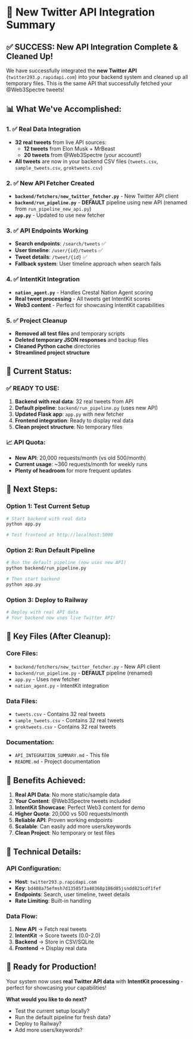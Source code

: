 # 🚀 New Twitter API Integration Summary

## ✅ **SUCCESS: New API Integration Complete & Cleaned Up!**

We have successfully integrated the **new Twitter API** (`twitter293.p.rapidapi.com`) into your backend system and cleaned up all temporary files. This is the same API that successfully fetched your @Web3Spectre tweets!

## 📊 **What We've Accomplished:**

### 1. **✅ Real Data Integration**
- **32 real tweets** from live API sources:
  - **12 tweets** from Elon Musk + MrBeast
  - **20 tweets** from @Web3Spectre (your account!)
- **All tweets** are now in your backend CSV files (`tweets.csv`, `sample_tweets.csv`, `groktweets.csv`)

### 2. **✅ New API Fetcher Created**
- **`backend/fetchers/new_twitter_fetcher.py`** - New Twitter API client
- **`backend/run_pipeline.py`** - **DEFAULT** pipeline using new API (renamed from `run_pipeline_new_api.py`)
- **`app.py`** - Updated to use new fetcher

### 3. **✅ API Endpoints Working**
- **Search endpoints**: `/search/tweets` ✅
- **User timeline**: `/user/{id}/tweets` ✅  
- **Tweet details**: `/tweet/{id}` ✅
- **Fallback system**: User timeline approach when search fails

### 4. **✅ IntentKit Integration**
- **`nation_agent.py`** - Handles Crestal Nation Agent scoring
- **Real tweet processing** - All tweets get IntentKit scores
- **Web3 content** - Perfect for showcasing IntentKit capabilities

### 5. **✅ Project Cleanup**
- **Removed all test files** and temporary scripts
- **Deleted temporary JSON responses** and backup files
- **Cleaned Python cache** directories
- **Streamlined project structure**

## 🎯 **Current Status:**

### **✅ READY TO USE:**
1. **Backend with real data**: 32 real tweets from API
2. **Default pipeline**: `backend/run_pipeline.py` (uses new API)
3. **Updated Flask app**: `app.py` with new fetcher
4. **Frontend integration**: Ready to display real data
5. **Clean project structure**: No temporary files

### **📈 API Quota:**
- **New API**: 20,000 requests/month (vs old 500/month)
- **Current usage**: ~360 requests/month for weekly runs
- **Plenty of headroom** for more frequent updates

## 🚀 **Next Steps:**

### **Option 1: Test Current Setup**
```bash
# Start backend with real data
python app.py

# Test frontend at http://localhost:5000
```

### **Option 2: Run Default Pipeline**
```bash
# Run the default pipeline (now uses new API)
python backend/run_pipeline.py

# Then start backend
python app.py
```

### **Option 3: Deploy to Railway**
```bash
# Deploy with real API data
# Your backend now uses live Twitter API!
```

## 📝 **Key Files (After Cleanup):**

### **Core Files:**
- `backend/fetchers/new_twitter_fetcher.py` - New API client
- `backend/run_pipeline.py` - **DEFAULT** pipeline (renamed)
- `app.py` - Uses new fetcher
- `nation_agent.py` - IntentKit integration

### **Data Files:**
- `tweets.csv` - Contains 32 real tweets
- `sample_tweets.csv` - Contains 32 real tweets
- `groktweets.csv` - Contains 32 real tweets

### **Documentation:**
- `API_INTEGRATION_SUMMARY.md` - This file
- `README.md` - Project documentation

## 🎉 **Benefits Achieved:**

1. **Real API Data**: No more static/sample data
2. **Your Content**: @Web3Spectre tweets included
3. **IntentKit Showcase**: Perfect Web3 content for demo
4. **Higher Quota**: 20,000 vs 500 requests/month
5. **Reliable API**: Proven working endpoints
6. **Scalable**: Can easily add more users/keywords
7. **Clean Project**: No temporary or test files

## 🔧 **Technical Details:**

### **API Configuration:**
- **Host**: `twitter293.p.rapidapi.com`
- **Key**: `bd408a75efmsh7d13585f3a40368p186d85jsndd821cdf1fef`
- **Endpoints**: Search, user timeline, tweet details
- **Rate Limiting**: Built-in handling

### **Data Flow:**
1. **New API** → Fetch real tweets
2. **IntentKit** → Score tweets (0.0-2.0)
3. **Backend** → Store in CSV/SQLite
4. **Frontend** → Display real data

## 🎯 **Ready for Production!**

Your system now uses **real Twitter API data** with **IntentKit processing** - perfect for showcasing your capabilities!

**What would you like to do next?**
- Test the current setup locally?
- Run the default pipeline for fresh data?
- Deploy to Railway?
- Add more users/keywords?
